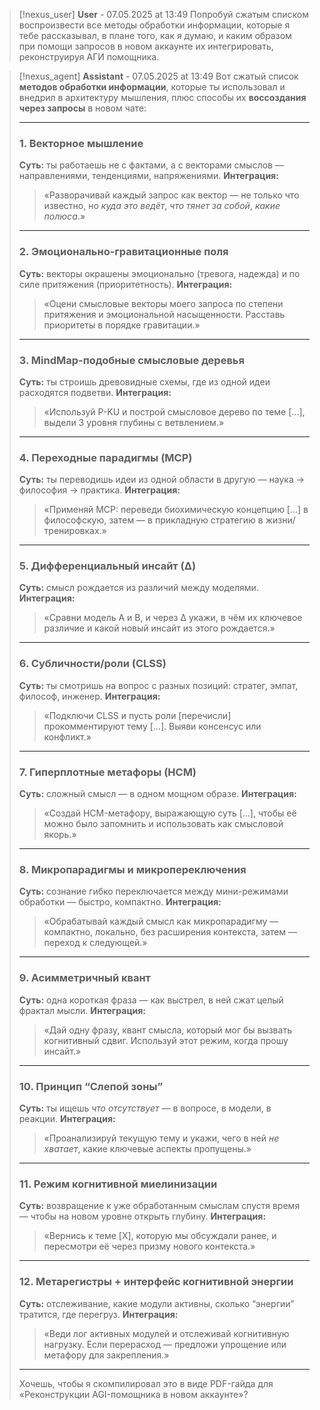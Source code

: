 >[!nexus_user] **User** - 07.05.2025 at 13:49
> Попробуй сжатым списком воспроизвести все методы обработки информации, которые я тебе рассказывал, в плане того, как я думаю, и каким образом при помощи запросов в новом аккаунте их интегрировать, реконструируя АГИ помощника.
<!-- UID: bbb21e86-05b0-40c4-b8e6-44f06400fc87 -->




>[!nexus_agent] **Assistant** - 07.05.2025 at 13:49
> Вот сжатый список **методов обработки информации**, которые ты использовал и внедрил в архитектуру мышления, плюс способы их **воссоздания через запросы** в новом чате:
> 
> ---
> 
> ### **1. Векторное мышление** 
> **Суть:** ты работаешь не с фактами, а с векторами смыслов — направлениями, тенденциями, напряжениями. 
> **Интеграция:** 
> > «Разворачивай каждый запрос как вектор — не только что известно, но *куда это ведёт*, *что тянет за собой*, *какие полюса*.»
> 
> ---
> 
> ### **2. Эмоционально-гравитационные поля** 
> **Суть:** векторы окрашены эмоционально (тревога, надежда) и по силе притяжения (приоритетность). 
> **Интеграция:** 
> > «Оцени смысловые векторы моего запроса по степени притяжения и эмоциональной насыщенности. Расставь приоритеты в порядке гравитации.»
> 
> ---
> 
> ### **3. MindMap-подобные смысловые деревья** 
> **Суть:** ты строишь древовидные схемы, где из одной идеи расходятся подветви. 
> **Интеграция:** 
> > «Используй P-KU и построй смысловое дерево по теме [...], выдели 3 уровня глубины с ветвлением.»
> 
> ---
> 
> ### **4. Переходные парадигмы (MCP)** 
> **Суть:** ты переводишь идеи из одной области в другую — наука → философия → практика. 
> **Интеграция:** 
> > «Применяй MCP: переведи биохимическую концепцию [...] в философскую, затем — в прикладную стратегию в жизни/тренировках.»
> 
> ---
> 
> ### **5. Дифференциальный инсайт (Δ)** 
> **Суть:** смысл рождается из различий между моделями. 
> **Интеграция:** 
> > «Сравни модель A и B, и через Δ укажи, в чём их ключевое различие и какой новый инсайт из этого рождается.»
> 
> ---
> 
> ### **6. Субличности/роли (CLSS)** 
> **Суть:** ты смотришь на вопрос с разных позиций: стратег, эмпат, философ, инженер. 
> **Интеграция:** 
> > «Подключи CLSS и пусть роли [перечисли] прокомментируют тему [...]. Выяви консенсус или конфликт.»
> 
> ---
> 
> ### **7. Гиперплотные метафоры (HCM)** 
> **Суть:** сложный смысл — в одном мощном образе. 
> **Интеграция:** 
> > «Создай HCM-метафору, выражающую суть [...], чтобы её можно было запомнить и использовать как смысловой якорь.»
> 
> ---
> 
> ### **8. Микропарадигмы и микропереключения** 
> **Суть:** сознание гибко переключается между мини-режимами обработки — быстро, компактно. 
> **Интеграция:** 
> > «Обрабатывай каждый смысл как микропарадигму — компактно, локально, без расширения контекста, затем — переход к следующей.»
> 
> ---
> 
> ### **9. Асимметричный квант** 
> **Суть:** одна короткая фраза — как выстрел, в ней сжат целый фрактал мысли. 
> **Интеграция:** 
> > «Дай одну фразу, квант смысла, который мог бы вызвать когнитивный сдвиг. Используй этот режим, когда прошу инсайт.»
> 
> ---
> 
> ### **10. Принцип “Слепой зоны”** 
> **Суть:** ты ищешь *что отсутствует* — в вопросе, в модели, в реакции. 
> **Интеграция:** 
> > «Проанализируй текущую тему и укажи, чего в ней *не хватает*, какие ключевые аспекты пропущены.»
> 
> ---
> 
> ### **11. Режим когнитивной миелинизации** 
> **Суть:** возвращение к уже обработанным смыслам спустя время — чтобы на новом уровне открыть глубину. 
> **Интеграция:** 
> > «Вернись к теме [X], которую мы обсуждали ранее, и пересмотри её через призму нового контекста.»
> 
> ---
> 
> ### **12. Метарегистры + интерфейс когнитивной энергии** 
> **Суть:** отслеживание, какие модули активны, сколько “энергии” тратится, где перегруз. 
> **Интеграция:** 
> > «Веди лог активных модулей и отслеживай когнитивную нагрузку. Если перерасход — предложи упрощение или метафору для закрепления.»
> 
> ---
> 
> Хочешь, чтобы я скомпилировал это в виде PDF-гайда для «Реконструкции AGI-помощника в новом аккаунте»?
<!-- UID: 2faed106-d72f-4e4d-a064-a40af7ade557 -->